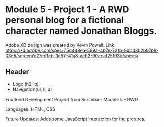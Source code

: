 # Module 5 - Project 1 - A RWD personal blog for a fictional character named Jonathan Bloggs.

Adobe XD design was created by Kevin Powell:
Link https://xd.adobe.com/spec/75d448ea-569a-4b7e-721b-9bbd3b2b97b9-03e5/screen/c27ed1eb-3c57-41a8-acb2-90ecaf25f93b/specs/



## Header
- Logo (h2, p)
- Navigation(ul, li, a)

Frontend Development Project from Scrimba - Module 5 -  RWD

Languages: HTML, CSS

Future Updates:
Adds some JavaScript Interaction for the pictures.


